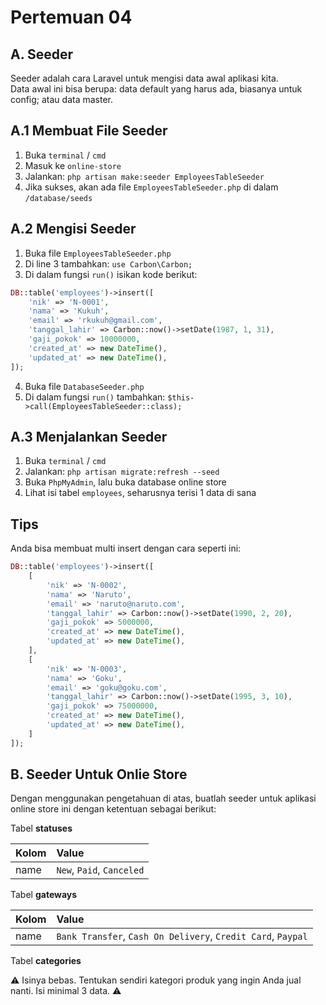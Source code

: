 # Pertemuan 04

## A. Seeder

Seeder adalah cara Laravel untuk mengisi data awal aplikasi kita.  
Data awal ini bisa berupa: data default yang harus ada, biasanya untuk config; atau data master.

## A.1 Membuat File Seeder

1. Buka `terminal` / `cmd`
2. Masuk ke `online-store`
3. Jalankan: `php artisan make:seeder EmployeesTableSeeder`
4. Jika sukses, akan ada file `EmployeesTableSeeder.php` di dalam `/database/seeds`

## A.2 Mengisi Seeder

1. Buka file `EmployeesTableSeeder.php`
2. Di line 3 tambahkan: `use Carbon\Carbon;`
3. Di dalam fungsi `run()` isikan kode berikut:
```php
DB::table('employees')->insert([
    'nik' => 'N-0001',
    'nama' => 'Kukuh',
    'email' => 'rkukuh@gmail.com',
    'tanggal_lahir' => Carbon::now()->setDate(1987, 1, 31),
    'gaji_pokok' => 10000000,
    'created_at' => new DateTime(),
    'updated_at' => new DateTime(),
]);
```
4. Buka file `DatabaseSeeder.php`
5. Di dalam fungsi `run()` tambahkan: `$this->call(EmployeesTableSeeder::class);`

## A.3 Menjalankan Seeder

1. Buka `terminal` / `cmd`
2. Jalankan: `php artisan migrate:refresh --seed`
3. Buka `PhpMyAdmin`, lalu buka database online store
4. Lihat isi tabel `employees`, seharusnya terisi 1 data di sana

## Tips

Anda bisa membuat multi insert dengan cara seperti ini:

```php
DB::table('employees')->insert([
    [
        'nik' => 'N-0002',
        'nama' => 'Naruto',
        'email' => 'naruto@naruto.com',
        'tanggal_lahir' => Carbon::now()->setDate(1990, 2, 20),
        'gaji_pokok' => 5000000,
        'created_at' => new DateTime(),
        'updated_at' => new DateTime(),
    ],
    [
        'nik' => 'N-0003',
        'nama' => 'Goku',
        'email' => 'goku@goku.com',
        'tanggal_lahir' => Carbon::now()->setDate(1995, 3, 10),
        'gaji_pokok' => 75000000,
        'created_at' => new DateTime(),
        'updated_at' => new DateTime(),
    ]
]);
```

## B. Seeder Untuk Onlie Store

Dengan menggunakan pengetahuan di atas, buatlah seeder untuk aplikasi online store ini dengan ketentuan sebagai berikut:

Tabel __statuses__  

| Kolom          | Value                       |
| :------------- | :-------------------------- |
| name           | `New`, `Paid`, `Canceled`   |

Tabel __gateways__  

| Kolom          | Value                                                         |
| :------------- | :------------------------------------------------------------ |
| name           | `Bank Transfer`, `Cash On Delivery`, `Credit Card`, `Paypal`  |

Tabel __categories__  

⚠️ Isinya bebas. Tentukan sendiri kategori produk yang ingin Anda jual nanti. Isi minimal 3 data. ⚠️
